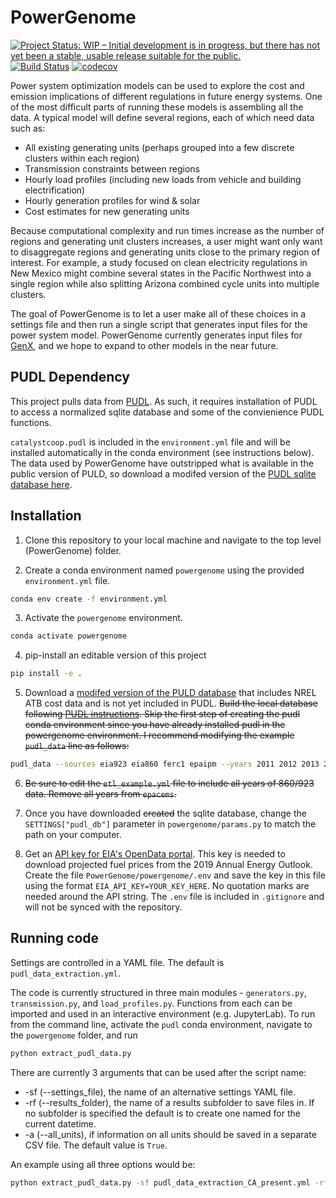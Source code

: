 # PowerGenome

[![Project Status: WIP – Initial development is in progress, but there has not yet been a stable, usable release suitable for the public.](https://www.repostatus.org/badges/latest/wip.svg)](https://www.repostatus.org/#wip)
[![Build Status](https://travis-ci.com/gschivley/PowerGenome.svg?token=yTGQ4JcCGLW2GZpmvXHw&branch=master)](https://travis-ci.com/gschivley/PowerGenome)
[![codecov](https://codecov.io/gh/gschivley/PowerGenome/branch/master/graph/badge.svg?token=7KJYLE3jOW)](https://codecov.io/gh/gschivley/PowerGenome)

Power system optimization models can be used to explore the cost and emission implications of different regulations in future energy systems. One of the most difficult parts of running these models is assembling all the data. A typical model will define several regions, each of which need data such as:

- All existing generating units (perhaps grouped into a few discrete clusters within each region)
- Transmission constraints between regions
- Hourly load profiles (including new loads from vehicle and building electrification)
- Hourly generation profiles for wind & solar
- Cost estimates for new generating units

Because computational complexity and run times increase as the number of regions and generating unit clusters increases, a user might want only want to disaggregate regions and generating units close to the primary region of interest. For example, a study focused on clean electricity regulations in New Mexico might combine several states in the Pacific Northwest into a single region while also splitting Arizona combined cycle units into multiple clusters.

The goal of PowerGenome is to let a user make all of these choices in a settings file and then run a single script that generates input files for the power system model. PowerGenome currently generates input files for [GenX](https://energy.mit.edu/wp-content/uploads/2017/10/Enhanced-Decision-Support-for-a-Changing-Electricity-Landscape.pdf), and we hope to expand to other models in the near future.

## PUDL Dependency

This project pulls data from [PUDL](https://github.com/catalyst-cooperative/pudl). As such, it requires installation of PUDL to access a normalized sqlite database and some of the convienience PUDL functions.

`catalystcoop.pudl` is included in the `environment.yml` file and will be installed automatically in the conda environment (see instructions below). The data used by PowerGenome have outstripped what is available in the public version of PULD, so download a modifed version of the [PUDL sqlite database here](https://drive.google.com/open?id=18tLKbok1-me81SkfWAhSLXmy5HW6RdvI).

## Installation

1. Clone this repository to your local machine and navigate to the top level (PowerGenome) folder.

2. Create a conda environment named `powergenome` using the provided `environment.yml` file.

```sh
conda env create -f environment.yml
```

3. Activate the `powergenome` environment.

```sh
conda activate powergenome
```

4. pip-install an editable version of this project

```sh
pip install -e .
```

5. Download a [modifed version of the PULD database](https://drive.google.com/open?id=18tLKbok1-me81SkfWAhSLXmy5HW6RdvI) that includes NREL ATB cost data and is not yet included in PUDL. ~~Build the local database following [PUDL instructions](https://catalystcoop-pudl.readthedocs.io/en/latest/index.html#getting-started). Skip the first step of creating the pudl conda environment since you have already installed pudl in the powergenome environment. I recommend modifying the example `pudl_data` line as follows:~~

```sh
pudl_data --sources eia923 eia860 ferc1 epaipm --years 2011 2012 2013 2014 2015 2016 2017
```

6. ~~Be sure to edit the `etl_example.yml` file to include all years of 860/923 data. Remove all years from `epacems`.~~

7. Once you have downloaded ~~created~~ the sqlite database, change the `SETTINGS["pudl_db"]` parameter in `powergenome/params.py` to match the path on your computer.

8. Get an [API key for EIA's OpenData portal](https://www.eia.gov/opendata/register.php). This key is needed to download projected fuel prices from the 2019 Annual Energy Outlook. Create the file `PowerGenome/powergenome/.env` and save the key in this file using the format `EIA_API_KEY=YOUR_KEY_HERE`. No quotation marks are needed around the API string. The `.env` file is included in `.gitignore` and will not be synced with the repository.


## Running code

Settings are controlled in a YAML file. The default is `pudl_data_extraction.yml`.

The code is currently structured in three main modules - `generators.py`, `transmission.py`, and `load_profiles.py`. Functions from each can be imported and used in an interactive environment (e.g. JupyterLab). To run from the command line, activate the  `pudl` conda environment, navigate to the `powergenome` folder, and run

```sh
python extract_pudl_data.py
```

There are currently 3 arguments that can be used after the script name:

- -sf (--settings_file), the name of an alternative settings YAML file.
- -rf (--results_folder), the name of a results subfolder to save files in. If no subfolder is specified the default is to create one named for the current datetime.
- -a (--all_units), if information on all units should be saved in a separate CSV file. The default value is `True`.

An example using all three options would be:

```sh
python extract_pudl_data.py -sf pudl_data_extraction_CA_present.yml -rf CA-present -a True
```
